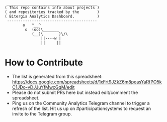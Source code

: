 ```
 ________________________________________
( This repo contains info about projects )
( and repositories tracked by the        )
( Bitergia Analytics Dashboard.          )
 ----------------------------------------
        o   ^__^
         o  (oo)\_______
            (__)\       )\/\
                ||----w |
                ||     ||
```
# How to Contribute
* The list is generated from this spreadsheet: https://docs.google.com/spreadsheets/d/1xFrt9JZkZ6m8peasYaRfPO5kC1JDo-vDJJuYfMwcGqM/edit
* Please do not submit PRs here but instead edit/comment the spreadsheet. 
* Ping us on the Community Analytics Telegram channel to trigger a refresh of the list. Hit us up on #participationsystems to request an invite to the Telegram group.
